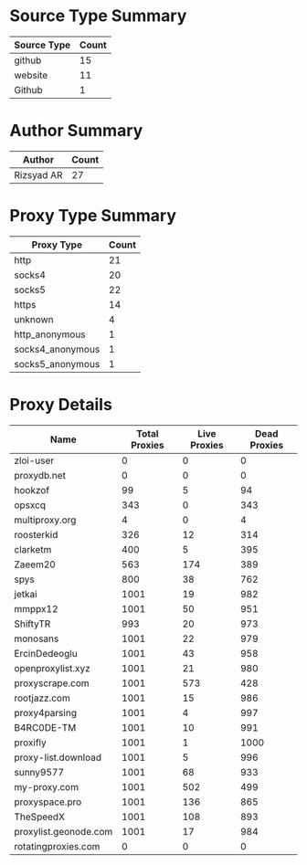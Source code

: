 # Source Type Summary

| Source Type | Count |
|-------------|-------|
| github | 15 |
| website | 11 |
| Github | 1 |


# Author Summary

| Author | Count |
|--------|-------|
| Rizsyad AR | 27 |


# Proxy Type Summary

| Proxy Type | Count |
|------------|-------|
| http | 21 |
| socks4 | 20 |
| socks5 | 22 |
| https | 14 |
| unknown | 4 |
| http_anonymous | 1 |
| socks4_anonymous | 1 |
| socks5_anonymous | 1 |


# Proxy Details

| Name | Total Proxies | Live Proxies | Dead Proxies |
|------|---------------|--------------|---------------|
| zloi-user | 0 | 0 | 0 |
| proxydb.net | 0 | 0 | 0 |
| hookzof | 99 | 5 | 94 |
| opsxcq | 343 | 0 | 343 |
| multiproxy.org | 4 | 0 | 4 |
| roosterkid | 326 | 12 | 314 |
| clarketm | 400 | 5 | 395 |
| Zaeem20 | 563 | 174 | 389 |
| spys | 800 | 38 | 762 |
| jetkai | 1001 | 19 | 982 |
| mmppx12 | 1001 | 50 | 951 |
| ShiftyTR | 993 | 20 | 973 |
| monosans | 1001 | 22 | 979 |
| ErcinDedeoglu | 1001 | 43 | 958 |
| openproxylist.xyz | 1001 | 21 | 980 |
| proxyscrape.com | 1001 | 573 | 428 |
| rootjazz.com | 1001 | 15 | 986 |
| proxy4parsing | 1001 | 4 | 997 |
| B4RC0DE-TM | 1001 | 10 | 991 |
| proxifly | 1001 | 1 | 1000 |
| proxy-list.download | 1001 | 5 | 996 |
| sunny9577 | 1001 | 68 | 933 |
| my-proxy.com | 1001 | 502 | 499 |
| proxyspace.pro | 1001 | 136 | 865 |
| TheSpeedX | 1001 | 108 | 893 |
| proxylist.geonode.com | 1001 | 17 | 984 |
| rotatingproxies.com | 0 | 0 | 0 |
